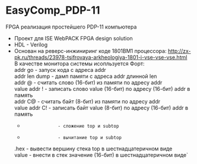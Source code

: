 ﻿# EasyComp_PDP-11
FPGA реализация простейшего PDP-11 компьютера 
* Проект для ISE WebPACK FPGA design solution
* HDL - Verilog
* Основан на реверс-инжиниринг коде 1801ВМ1 процессора: 
http://zx-pk.ru/threads/23978-tsifrovaya-arkheologiya-1801-i-vse-vse-vse.html  
В качестве монитора системы исопльзуется Форт:  
  addr go            - запуск кода с адреса addr  
  addr len dump      - дамп памяти с адреса addr длинной len  
  addr @             - считать слово (16-бит) из памяти по адресу addr  
  value addr !       - записать слово value (16-бит) по адресу (16-бит) addr в память  
  addr С@            - считать байт (8-бит) из памяти по адресу addr  
  value addr С!      - записать байт value (8-бит) по адресу (16-бит) addr в память  
  +                  - сложение top и subtop  
  -                  - вычитание top и subtop  
  .hex               - вывести вершину стека top в шестнадцатеричном виде  
  value              - внести в стек значение (16-бит) в шестнадцатеричном виде`  


